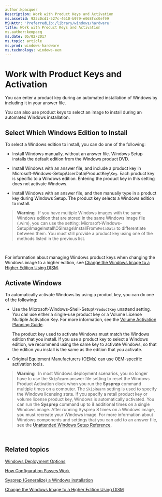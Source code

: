 ```yaml
---
author:kpacquer
Description: Work with Product Keys and Activation
ms.assetid: 923c0cd1-527c-4610-b979-e068fcc0ef99
MSHAttr: 'PreferredLib:/library/windows/hardware'
title: Work with Product Keys and Activation
ms.author:kenpacq
ms.date: 05/02/2017
ms.topic: article
ms.prod: windows-hardware
ms.technology: windows-oem
---
```


# Work with Product Keys and Activation


You can enter a product key during an automated installation of Windows by including it in your answer file.

You can also use product keys to select an image to install during an automated Windows installation.


## <span id="SelectWhichWindowsToInstall"></span><span id="selectwhichwindowstoinstall"></span><span id="SELECTWHICHWINDOWSTOINSTALL"></span>Select Which Windows Edition to Install


To select a Windows edition to install, you can do one of the following:

-   Install Windows manually, without an answer file. Windows Setup installs the default edition from the Windows product DVD.

-   Install Windows with an answer file, and include a product key in Microsoft-Windows-Setup\\UserData\\ProductKey\\`Key`. Each product key is specific to a Windows edition. Entering the product key in this setting does not activate Windows.

-   Install Windows with an answer file, and then manually type in a product key during Windows Setup. The product key selects a Windows edition to install.

>**Warning**  
If you have multiple Windows images with the same Windows edition that are stored in the same Windows image file (.wim), you can use the setting: Microsoft-Windows-Setup\\ImageInstall\\OSImage\\InstallFrom\\`MetaData` to differentiate between them. You must still provide a product key using one of the methods listed in the previous list.

 

For information about managing Windows product keys when changing the Windows image to a higher edition, see [Change the Windows Image to a Higher Edition Using DISM](change-the-windows-image-to-a-higher-edition-using-dism.md).

## <span id="ActivateWindowsByUsingAProductKey"></span><span id="activatewindowsbyusingaproductkey"></span><span id="ACTIVATEWINDOWSBYUSINGAPRODUCTKEY"></span>Activate Windows


To automatically activate Windows by using a product key, you can do one of the following:

-   Use the Microsoft-Windows-Shell-Setup\\`ProductKey` unattend setting. You can use either a single-use product key or a Volume License Multiple Activation Key. For more information, see the [Volume Activation Planning Guide](http://go.microsoft.com/fwlink/p/?LinkID=734870).

    The product key used to activate Windows must match the Windows edition that you install. If you use a product key to select a Windows edition, we recommend using the same key to activate Windows, so that the edition you install is the same as the edition that you activate.

-   Original Equipment Manufacturers (OEMs) can use OEM-specific activation tools.

>**Warning**  
In most Windows deployment scenarios, you no longer have to use the `SkipRearm` answer file setting to reset the Windows Product Activation clock when you run the **Sysprep** command multiple times on a computer. The `SkipRearm` setting is used to specify the Windows licensing state. If you specify a retail product key or volume license product key, Windows is automatically activated. You can run the **Sysprep** command up to 8 additional times on a single Windows image. After running Sysprep 8 times on a Windows image, you must recreate your Windows image. For more information about Windows components and settings that you can add to an answer file, see the [Unattended Windows Setup Reference](http://go.microsoft.com/fwlink/?LinkId=206281).

 

## <span id="related_topics"></span>Related topics


[Windows Deployment Options](windows-deployment-options.md)

[How Configuration Passes Work](how-configuration-passes-work.md)

[Sysprep (Generalize) a Windows installation](sysprep--generalize--a-windows-installation.md)

[Change the Windows Image to a Higher Edition Using DISM](change-the-windows-image-to-a-higher-edition-using-dism.md)

 

 






